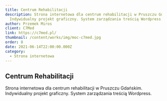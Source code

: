 ```yaml
---
title: Centrum Rehabilitacji
description: Strona internetowa dla centrum rehabilitacji w Pruszczu Gdańskim.
  Indywidualny projekt graficzny. System zarządzania treścią Wordpress.
author: Przemek Miros
client: C7Med
link: https://c7med.pl/
thumbnail: /content/works/img/moc-c7med.jpg
order: 8
date: 2021-06-14T22:00:00.000Z
category:
  - Strona internetowa
---
```


## Centrum Rehabilitacji

Strona internetowa dla centrum rehabilitacji w Pruszczu Gdańskim. Indywidualny projekt graficzny. System zarządzania treścią Wordpress.
